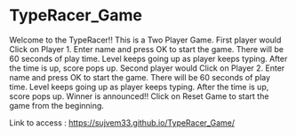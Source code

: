 # TypeRacer_Game
Welcome to the TypeRacer!! 
This is a Two Player Game.
First player would Click on Player 1.
Enter name and press OK to start the game.
There will be 60 seconds of play time.
Level keeps going up as player keeps typing.
After the time is up, score pops up.
Second player would Click on Player 2.
Enter name and press OK to start the game.
There will be 60 seconds of play time.
Level keeps going up as player keeps typing.
After the time is up, score pops up.
Winner is announced!!
Click on Reset Game to start the game from the beginning.


Link to access : https://sujvem33.github.io/TypeRacer_Game/
